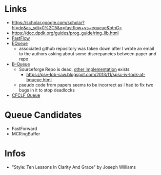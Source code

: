 # Links

- https://scholar.google.com/scholar?hl=de&as_sdt=0%2C5&q=fastflow+vs+equeue&btnG=
- https://doc.dpdk.org/guides/prog_guide/ring_lib.html
- [FastFlow](https://link.springer.com/chapter/10.1007/978-3-642-23397-5_17)
- [EQueue](https://doi.org/10.1109/ACCESS.2020.2997071)
    - associated github repository was taken down after I wrote an email to the authors asking about some discrepancies
      between paper and repo
- [B-Queue](https://doi.org/10.1007/s10766-012-0213-x)
    - Sourceforge Repo is dead, [other implementation](https://github.com/olibre/B-Queue) exists
      - https://psy-lob-saw.blogspot.com/2013/11/spsc-iv-look-at-bqueue.html
    - pseudo code from papers seems to be incorrect as I had to fix two bugs in it to stop deadlocks
- [CFCLF Queue](https://doi.org/10.1109/ICCSN.2017.8230170)

# Queue Candidates

- FastForward
- MCRingBuffer

# Infos

- "Style: Ten Lessons In Clarity And Grace" by Joseph Williams
